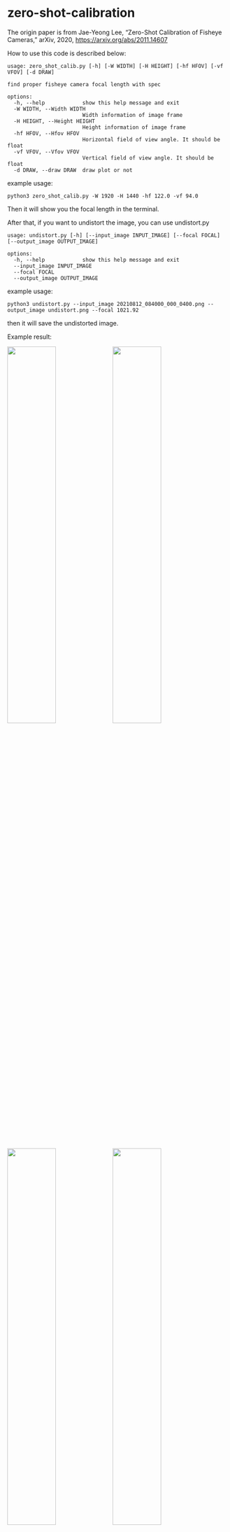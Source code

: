 # zero-shot-calibration

The origin paper is from Jae-Yeong Lee, “Zero-Shot Calibration of Fisheye Cameras,”
arXiv, 2020, https://arxiv.org/abs/2011.14607

How to use this code is described below:

```shell
usage: zero_shot_calib.py [-h] [-W WIDTH] [-H HEIGHT] [-hf HFOV] [-vf VFOV] [-d DRAW]

find proper fisheye camera focal length with spec

options:
  -h, --help            show this help message and exit
  -W WIDTH, --Width WIDTH
                        Width information of image frame
  -H HEIGHT, --Height HEIGHT
                        Height information of image frame
  -hf HFOV, --Hfov HFOV
                        Horizontal field of view angle. It should be float
  -vf VFOV, --Vfov VFOV
                        Vertical field of view angle. It should be float
  -d DRAW, --draw DRAW  draw plot or not
```

example usage:
```shell
python3 zero_shot_calib.py -W 1920 -H 1440 -hf 122.0 -vf 94.0
```

Then it will show you the focal length in the terminal.

After that, if you want to undistort the image, you can use undistort.py

```shell
usage: undistort.py [-h] [--input_image INPUT_IMAGE] [--focal FOCAL] [--output_image OUTPUT_IMAGE]

options:
  -h, --help            show this help message and exit
  --input_image INPUT_IMAGE
  --focal FOCAL
  --output_image OUTPUT_IMAGE
```

example usage:
```shell
python3 undistort.py --input_image 20210812_084000_000_0400.png --output_image undistort.png --focal 1021.92
```

then it will save the undistorted image.

Example result:

<img src="20210812_084000_000_0400_undistort.png"  width = "47%" height = "47%">
<img src="20210812_084000_000_0500_undistort.png"  width = "47%" height = "47%">
<img src="20210812_084000_000_0600_undistort.png"  width = "47%" height = "47%">
<img src="20210812_084000_000_0700_undistort.png"  width = "47%" height = "47%">
<!-- align="left" 
align="right"
align="left" 
align="right" -->